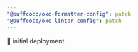 ```yaml
---
"@puffcoco/oxc-formatter-config": patch
"@puffcoco/oxc-linter-config": patch
---
```


🚀 initial deployment
